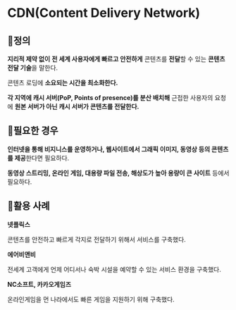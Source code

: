 # CDN(Content Delivery Network)

## 📌정의

**지리적 제약 없이** **전 세계 사용자에게 빠르고 안전하게** 콘텐츠를 **전달**할 수 있는 **콘텐츠 전달 기술**을 말한다.

콘텐츠 로딩에 **소요되는 시간을 최소화한다.** 

**각 지역에 캐시 서버(PoP, Points of presence)를 분산 배치해** 근접한 사용자의 요청에 **원본 서버가 아닌 캐시 서버가 콘텐츠를 전달한다.** 

## 📄필요한 경우

**인터넷을 통해 비지니스를 운영하거나, 웹사이트에서 그래픽 이미지, 동영상 등의 콘텐츠를 제공**한다면 필요하다.

**동영상 스트리밍, 온라인 게임, 대용량 파일 전송, 해상도가 높아 용량이 큰 사이트** 등에서 필요하다.

## 📄활용 사례

**넷플릭스**

콘텐츠를 안전하고 빠르게 각지로 전달하기 위해서 서비스를 구축했다. 

**에어비앤비**

전세계 고객에게 언제 어디서나 숙박 시설을 예약할 수 있는 서비스 환경을 구축했다.

**NC소프트, 카카오게임즈**

온라인게임을 먼 나라에서도 빠른 게임을 지원하기 위해 구축했다.
